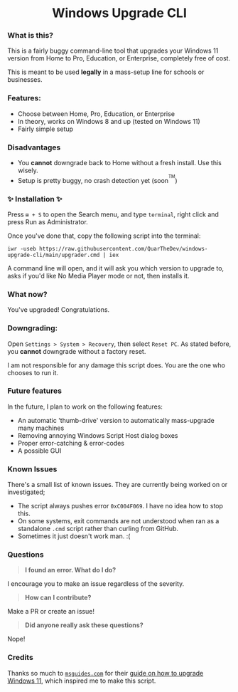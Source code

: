 <p align="center">
<h1 align="center">Windows Upgrade CLI</h1>
</p>

### What is this?

This is a fairly buggy command-line tool that upgrades your Windows 11 version from Home to Pro, Education, or Enterprise, completely free of cost.

This is meant to be used **legally** in a mass-setup line for schools or businesses.

### Features:

- Choose between Home, Pro, Education, or Enterprise
- In theory, works on Windows 8 and up (tested on Windows 11)
- Fairly simple setup

### Disadvantages

- You **cannot** downgrade back to Home without a fresh install. Use this wisely.
- Setup is pretty buggy, no crash detection yet (soon<sup><sup>TM</sup></sup>)

### ✨ **Installation** ✨

Press `⊞ + S` to open the Search menu, and type `terminal`, right click and press Run as Administrator.

Once you've done that, copy the following script into the terminal:
```
iwr -useb https://raw.githubusercontent.com/QuarTheDev/windows-upgrade-cli/main/upgrader.cmd | iex
```
A command line will open, and it will ask you which version to upgrade to, asks if you'd like No Media Player mode or not, then installs it.

### What now?

You've upgraded! Congratulations.

### Downgrading:
Open `Settings > System > Recovery`, then select `Reset PC`. As stated before, you **cannot** downgrade without a factory reset.

I am not responsible for any damage this script does. You are the one who chooses to run it.

### Future features
In the future, I plan to work on the following features:

- An automatic 'thumb-drive' version to automatically mass-upgrade many machines
- Removing annoying Windows Script Host dialog boxes
- Proper error-catching & error-codes
- A possible GUI

### Known Issues
There's a small list of known issues. They are currently being worked on or investigated;

- The script always pushes error `0xC004F069`. I have no idea how to stop this.
- On some systems, exit commands are not understood when ran as a standalone `.cmd` script rather than curling from GitHub.
- Sometimes it just doesn't work man. :(

### Questions

> **I found an error. What do I do?**

I encourage you to make an issue regardless of the severity.

> **How can I contribute?**

Make a PR or create an issue!

> **Did anyone really ask these questions?**

Nope!

### Credits
Thanks so much to [`msguides.com`](https://msguides.com/) for their [guide on how to upgrade Windows 11](https://msguides.com/windows-11), which inspired me to make this script.
